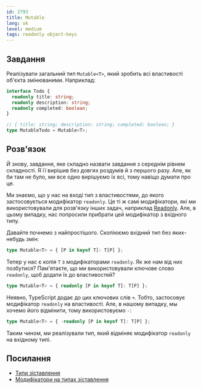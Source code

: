 ```yaml
---
id: 2793
title: Mutable
lang: uk
level: medium
tags: readonly object-keys
---
```


## Завдання

Реалізувати загальний тип `Mutable<T>`, який зробить всі властивості об'єкта
змінюваними. Наприклад:

```typescript
interface Todo {
  readonly title: string;
  readonly description: string;
  readonly completed: boolean;
}

// { title: string; description: string; completed: boolean; }
type MutableTodo = Mutable<T>;
```

## Розв'язок

Й знову, завдання, яке складно назвати завдання з середнім рівнем складності. Я
її вирішив без довгих роздумів й з першого разу. Але, як би там не було, ми все
одно вирішуємо їх всі, тому навіщо думати про це.

Ми знаємо, що у нас на вході тип з властивостями, до якого застосовується
модифікатор `readonly`. Це ті ж самі модифікатори, які ми використовували для
розв'язку інших задач, наприклад [Readonly](./easy-readonly.md). Але, в цьому
випадку, нас попросили прибрати цей модифікатор з вхідного типу.

Давайте почнемо з найпростішого. Скопіюємо вхідний тип без яких-небудь змін:

```typescript
type Mutable<T> = { [P in keyof T]: T[P] };
```

Тепер у нас є копія `T` з модифікаторами `readonly`. Як же нам від них
позбутися? Пам'ятаєте, що ми використовували ключове слово `readonly`, щоб
додати їх до властивостей?

```typescript
type Mutable<T> = { readonly [P in keyof T]: T[P] };
```

Неявно, TypeScript додає до цих ключових слів `+`. Тобто, застосовує модифікатор
`readonly` на властивості. Але, в нашому випадку, мы хочемо його відмінити, тому
використовуємо `-`:

```typescript
type Mutable<T> = { -readonly [P in keyof T]: T[P] };
```

Таким чином, ми реалізували тип, який відміняє модифікатор `readonly` на
вхідному типі.

## Посилання

- [Типи зіставлення](https://www.typescriptlang.org/docs/handbook/2/mapped-types.html)
- [Модифікатори на типах зіставлення](https://www.typescriptlang.org/docs/handbook/2/mapped-types.html#mapping-modifiers)

